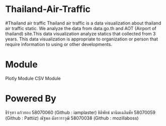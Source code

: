 # Thailand-Air-Traffic
#Thailand air traffic
Thailand air traffic is a data visualization about thailand air traffic static. We analyze the data from data.go.th and AOT (Airport of thailand) site.This data visualization analyze statics that collected from 3 years. This data visualization is appropriate to organization or person that require information to using or other developments.
# Module
Plotly Module
CSV Module
# Powered By
ธีร์จุฑา แก้วทอง 58070060 (Github : iamplaster)
ธิติพัทธ์ มานิตเฉลิมชัย 58070059 (Github : Pattiiz)
ณัฐพล ฉัตรวราวุฒิ 58070038 (Github : mozillaboss)
